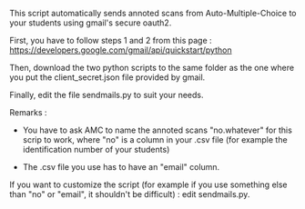This script automatically sends annoted scans from Auto-Multiple-Choice
to your students using gmail's secure oauth2.

First, you have to follow steps 1 and 2 from this page :
https://developers.google.com/gmail/api/quickstart/python

Then, download the two python scripts to the same folder as the one
where you put the client_secret.json file provided by gmail.

Finally, edit the file sendmails.py to suit your needs.


Remarks :

- You have to ask AMC to name the annoted scans "no.whatever" for
this scrip to work, where "no" is a column in your .csv file (for
example the identification number of your students)

- The .csv file you use has to have an "email" column.

If you want to customize the script (for example if you use something else than
"no" or "email", it shouldn't be difficult) : edit sendmails.py.